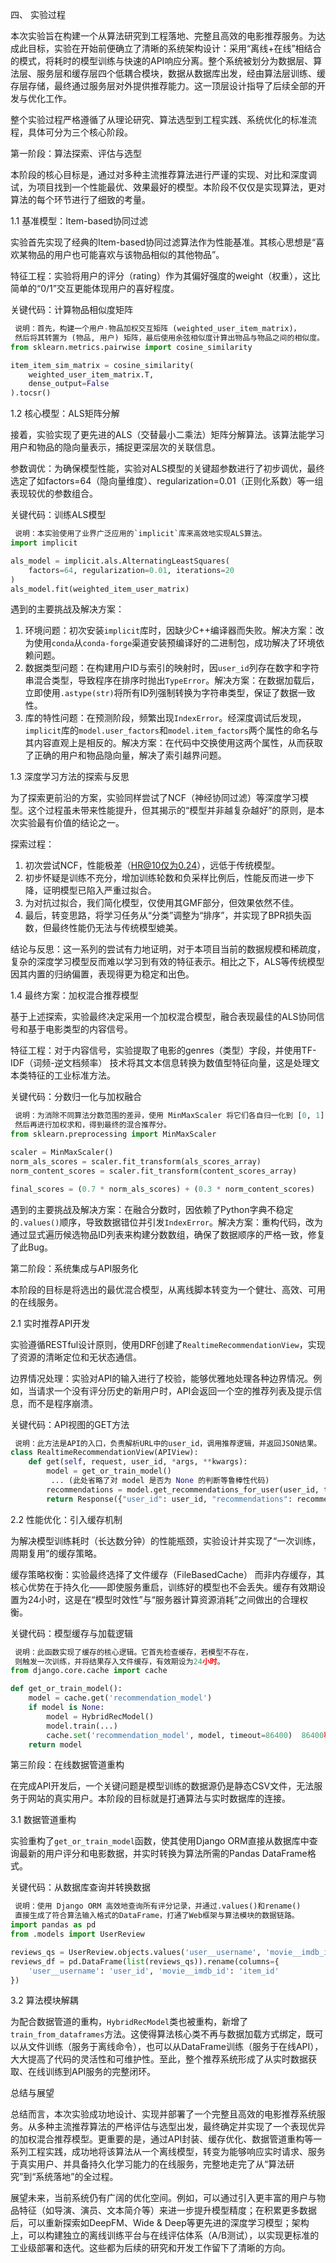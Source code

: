 四、 实验过程

本次实验旨在构建一个从算法研究到工程落地、完整且高效的电影推荐服务。为达成此目标，实验在开始前便确立了清晰的系统架构设计：采用“离线+在线”相结合的模式，将耗时的模型训练与快速的API响应分离。整个系统被划分为数据层、算法层、服务层和缓存层四个低耦合模块，数据从数据库出发，经由算法层训练、缓存层存储，最终通过服务层对外提供推荐能力。这一顶层设计指导了后续全部的开发与优化工作。

整个实验过程严格遵循了从理论研究、算法选型到工程实践、系统优化的标准流程，具体可分为三个核心阶段。

第一阶段：算法探索、评估与选型

本阶段的核心目标是，通过对多种主流推荐算法进行严谨的实现、对比和深度调试，为项目找到一个性能最优、效果最好的模型。本阶段不仅仅是实现算法，更对算法的每个环节进行了细致的考量。

1.1 基准模型：Item-based协同过滤

实验首先实现了经典的Item-based协同过滤算法作为性能基准。其核心思想是“喜欢某物品的用户也可能喜欢与该物品相似的其他物品”。

特征工程：实验将用户的评分（rating）作为其偏好强度的weight（权重），这比简单的“0/1”交互更能体现用户的喜好程度。

关键代码：计算物品相似度矩阵
```python
 说明：首先，构建一个用户-物品加权交互矩阵 (weighted_user_item_matrix)，
 然后将其转置为 (物品, 用户) 矩阵，最后使用余弦相似度计算出物品与物品之间的相似度。
from sklearn.metrics.pairwise import cosine_similarity

item_item_sim_matrix = cosine_similarity(
    weighted_user_item_matrix.T, 
    dense_output=False
).tocsr()
```

1.2 核心模型：ALS矩阵分解

接着，实验实现了更先进的ALS（交替最小二乘法）矩阵分解算法。该算法能学习用户和物品的隐向量表示，捕捉更深层次的关联信息。

参数调优：为确保模型性能，实验对ALS模型的关键超参数进行了初步调优，最终选定了如factors=64（隐向量维度）、regularization=0.01（正则化系数）等一组表现较优的参数组合。

关键代码：训练ALS模型
```python
 说明：本实验使用了业界广泛应用的`implicit`库来高效地实现ALS算法。
import implicit

als_model = implicit.als.AlternatingLeastSquares(
    factors=64, regularization=0.01, iterations=20
)
als_model.fit(weighted_item_user_matrix)
```
遇到的主要挑战及解决方案：
1.  环境问题：初次安装`implicit`库时，因缺少C++编译器而失败。解决方案：改为使用`conda`从`conda-forge`渠道安装预编译好的二进制包，成功解决了环境依赖问题。
2.  数据类型问题：在构建用户ID与索引的映射时，因`user_id`列存在数字和字符串混合类型，导致程序在排序时抛出`TypeError`。解决方案：在数据加载后，立即使用`.astype(str)`将所有ID列强制转换为字符串类型，保证了数据一致性。
3.  库的特性问题：在预测阶段，频繁出现`IndexError`。经深度调试后发现，`implicit`库的`model.user_factors`和`model.item_factors`两个属性的命名与其内容直观上是相反的。解决方案：在代码中交换使用这两个属性，从而获取了正确的用户和物品隐向量，解决了索引越界问题。

1.3 深度学习方法的探索与反思

为了探索更前沿的方案，实验同样尝试了NCF（神经协同过滤）等深度学习模型。这个过程虽未带来性能提升，但其揭示的“模型并非越复杂越好”的原则，是本次实验最有价值的结论之一。

探索过程：
1.  初次尝试NCF，性能极差（HR@10仅为0.24），远低于传统模型。
2.  初步怀疑是训练不充分，增加训练轮数和负采样比例后，性能反而进一步下降，证明模型已陷入严重过拟合。
3.  为对抗过拟合，我们简化模型，仅使用其GMF部分，但效果依然不佳。
4.  最后，转变思路，将学习任务从“分类”调整为“排序”，并实现了BPR损失函数，但最终性能仍无法与传统模型媲美。

结论与反思：这一系列的尝试有力地证明，对于本项目当前的数据规模和稀疏度，复杂的深度学习模型反而难以学习到有效的特征表示。相比之下，ALS等传统模型因其内置的归纳偏置，表现得更为稳定和出色。

1.4 最终方案：加权混合推荐模型

基于上述探索，实验最终决定采用一个加权混合模型，融合表现最佳的ALS协同信号和基于电影类型的内容信号。

特征工程：对于内容信号，实验提取了电影的genres（类型）字段，并使用TF-IDF（词频-逆文档频率） 技术将其文本信息转换为数值型特征向量，这是处理文本类特征的工业标准方法。

关键代码：分数归一化与加权融合
```python
 说明：为消除不同算法分数范围的差异，使用 MinMaxScaler 将它们各自归一化到 [0, 1] 区间，
 然后再进行加权求和，得到最终的混合推荐分。
from sklearn.preprocessing import MinMaxScaler

scaler = MinMaxScaler()
norm_als_scores = scaler.fit_transform(als_scores_array)
norm_content_scores = scaler.fit_transform(content_scores_array)

final_scores = (0.7 * norm_als_scores) + (0.3 * norm_content_scores)
```
遇到的主要挑战及解决方案：在融合分数时，因依赖了Python字典不稳定的`.values()`顺序，导致数据错位并引发`IndexError`。解决方案：重构代码，改为通过显式遍历候选物品ID列表来构建分数数组，确保了数据顺序的严格一致，修复了此Bug。

第二阶段：系统集成与API服务化

本阶段的目标是将选出的最优混合模型，从离线脚本转变为一个健壮、高效、可用的在线服务。

2.1 实时推荐API开发

实验遵循RESTful设计原则，使用DRF创建了`RealtimeRecommendationView`，实现了资源的清晰定位和无状态通信。

边界情况处理：实验对API的输入进行了校验，能够优雅地处理各种边界情况。例如，当请求一个没有评分历史的新用户时，API会返回一个空的推荐列表及提示信息，而不是程序崩溃。

关键代码：API视图的GET方法
```python
 说明：此方法是API的入口，负责解析URL中的user_id，调用推荐逻辑，并返回JSON结果。
class RealtimeRecommendationView(APIView):
    def get(self, request, user_id, *args, **kwargs):
        model = get_or_train_model()
         ... (此处省略了对 model 是否为 None 的判断等鲁棒性代码)
        recommendations = model.get_recommendations_for_user(user_id, top_n=20)
        return Response({"user_id": user_id, "recommendations": recommendations})
```

2.2 性能优化：引入缓存机制

为解决模型训练耗时（长达数分钟）的性能瓶颈，实验设计并实现了“一次训练，周期复用”的缓存策略。

缓存策略权衡：实验最终选择了文件缓存（FileBasedCache） 而非内存缓存，其核心优势在于持久化——即使服务重启，训练好的模型也不会丢失。缓存有效期设置为24小时，这是在“模型时效性”与“服务器计算资源消耗”之间做出的合理权衡。

关键代码：模型缓存与加载逻辑
```python
 说明：此函数实现了缓存的核心逻辑。它首先检查缓存，若模型不存在，
 则触发一次训练，并将结果存入文件缓存，有效期设为24小时。
from django.core.cache import cache

def get_or_train_model():
    model = cache.get('recommendation_model')
    if model is None:
        model = HybridRecModel()
        model.train(...)
        cache.set('recommendation_model', model, timeout=86400)  86400秒 = 24小时
    return model
```

第三阶段：在线数据管道重构

在完成API开发后，一个关键问题是模型训练的数据源仍是静态CSV文件，无法服务于网站的真实用户。本阶段的目标就是打通算法与实时数据库的连接。

3.1 数据管道重构

实验重构了`get_or_train_model`函数，使其使用Django ORM直接从数据库中查询最新的用户评分和电影数据，并实时转换为算法所需的Pandas DataFrame格式。

关键代码：从数据库查询并转换数据
```python
 说明：使用 Django ORM 高效地查询所有评分记录，并通过.values()和rename()
 直接生成了符合算法输入格式的DataFrame，打通了Web框架与算法模块的数据链路。
import pandas as pd
from .models import UserReview

reviews_qs = UserReview.objects.values('user__username', 'movie__imdb_id', 'rating')
reviews_df = pd.DataFrame(list(reviews_qs)).rename(columns={
    'user__username': 'user_id', 'movie__imdb_id': 'item_id'
})
```

3.2 算法模块解耦

为配合数据管道的重构，`HybridRecModel`类也被重构，新增了`train_from_dataframes`方法。这使得算法核心类不再与数据加载方式绑定，既可以从文件训练（服务于离线命令），也可以从DataFrame训练（服务于在线API），大大提高了代码的灵活性和可维护性。至此，整个推荐系统形成了从实时数据获取、在线训练到API服务的完整闭环。

总结与展望

总结而言，本次实验成功地设计、实现并部署了一个完整且高效的电影推荐系统服务。从多种主流推荐算法的严格评估与选型出发，最终确定并实现了一个表现优异的加权混合推荐模型。更重要的是，通过API封装、缓存优化、数据管道重构等一系列工程实践，成功地将该算法从一个离线模型，转变为能够响应实时请求、服务于真实用户、并具备持久化学习能力的在线服务，完整地走完了从“算法研究”到“系统落地”的全过程。

展望未来，当前系统仍有广阔的优化空间。例如，可以通过引入更丰富的用户与物品特征（如导演、演员、文本简介等）来进一步提升模型精度；在积累更多数据后，可以重新探索如DeepFM、Wide & Deep等更先进的深度学习模型；架构上，可以构建独立的离线训练平台与在线评估体系（A/B测试），以实现更标准的工业级部署和迭代。这些都为后续的研究和开发工作留下了清晰的方向。